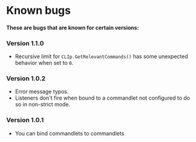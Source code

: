# Known bugs
#### These are bugs that are known for certain versions:

### Version 1.1.0 

- Recursive limit for `CLIp.GetRelevantCommands()` has some unexpected behavior when set to `0`.

### Version 1.0.2

- Error message typos.
- Listeners don't fire when bound to a commandlet not configured to do so in non-strict mode.

### Version 1.0.1
- You can bind commandlets to commandlets
